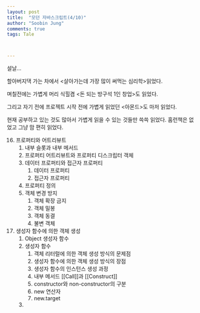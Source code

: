 ```yaml
---
layout: post
title:  "모던 자바스크립트(4/10)"
author: "Soobin Jung"
comments: true
tags: Tale



---
```


설날...

할아버지댁 가는 차에서 <살아가는데 가장 많이 써먹는 심리학>읽었다.

며칠전에는 가볍게 머리 식힐겸 <돈 되는 방구석 1인 창업>도 읽었다. 

그리고 자기 전에 프로젝트 시작 전에 가볍게 읽었던 <아몬드>도 마저 읽었다. 

현재 공부하고 있는 것도 많아서 가볍게 읽을 수 있는 것들만 쓱쓱 읽었다. 홈런책은 없었고 그냥 맘 편히 읽었다.





16. 프로퍼티와 어트리뷰트
    1. 내부 슬롯과 내부 메서드
    2. 프로퍼티 어트리뷰트와 프로퍼티 디스크립터 객체
    3. 데이터 프로퍼티와 접근자 프로퍼티
       1. 데이터 프로퍼티
       2. 접근자 프로퍼티
    4. 프로퍼티 정의
    5. 객체 변경 방지
       1. 객체 확장 금지
       2. 객체 밀봉
       3. 객체 동결
       4. 불변 객체
17. 생성자 함수에 의한 객체 생성
    1. Object 생성자 함수
    2. 생성자 함수
       1. 객체 리터럴에 의한 객체 생성 방식의 문제점
       2. 생성자 함수에 의한 객체 생성 방식의 장점
       3. 생성자 함수의 인스턴스 생성 과정
       4. 내부 메서드 [[Call]]과 [[Construct]]
       5. constructor와 non-constructor의 구분
       6. new 연산자
       7. new.target
    3. 